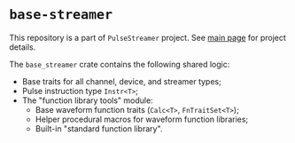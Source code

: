 # `base-streamer`
This repository is a part of `PulseStreamer` project. See [main page](https://github.com/pulse-streamer) for project details.

The `base_streamer` crate contains the following shared logic:
* Base traits for all channel, device, and streamer types;
* Pulse instruction type `Instr<T>`;
* The "function library tools" module:
  * Base waveform function traits (`Calc<T>`, `FnTraitSet<T>`);
  * Helper procedural macros for waveform function libraries;
  * Built-in "standard function library".
